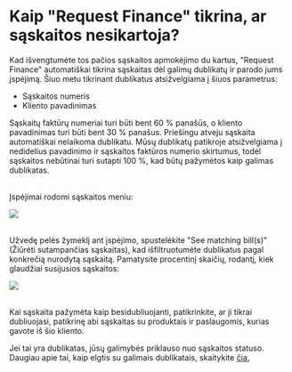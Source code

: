# Kaip "Request Finance" tikrina, ar sąskaitos nesikartoja?

Kad išvengtumėte tos pačios sąskaitos apmokėjimo du kartus, "Request Finance" automatiškai tikrina sąskaitas dėl galimų dublikatų ir parodo jums įspėjimą. Šiuo metu tikrinant dublikatus atsižvelgiama į šiuos parametrus:

* Sąskaitos numeris
* Kliento pavadinimas

Sąskaitų faktūrų numeriai turi būti bent 60 % panašūs, o kliento pavadinimas turi būti bent 30 % panašus. Priešingu atveju sąskaita automatiškai nelaikoma dublikatu. Mūsų dublikatų patikroje atsižvelgiama į nedidelius pavadinimo ir sąskaitos faktūros numerio skirtumus, todėl sąskaitos nebūtinai turi sutapti 100 %, kad būtų pažymėtos kaip galimas dublikatas.\
​

Įspėjimai rodomi sąskaitos meniu:

[![](https://downloads.intercomcdn.com/i/o/mmdbekc3/1379768725/e8306fddd99387053732c705bf70/image.png?expires=1751479200\&signature=27473cab68dfc9a9057e7aef6ff664988b7300b8bc73719a8a295ab581cf2b08\&req=dSMgH854lYZdXPMW3nq%2BgXyMLmk%2FwDpHnBHg1KuS5lPsydAtvK8UCmsMxYjh%0A5foCS7d%2FUf3uQLDIcS5d%2F2%2BXfPk%3D%0A)](https://downloads.intercomcdn.com/i/o/mmdbekc3/1379768725/e8306fddd99387053732c705bf70/image.png?expires=1751479200\&signature=27473cab68dfc9a9057e7aef6ff664988b7300b8bc73719a8a295ab581cf2b08\&req=dSMgH854lYZdXPMW3nq%2BgXyMLmk%2FwDpHnBHg1KuS5lPsydAtvK8UCmsMxYjh%0A5foCS7d%2FUf3uQLDIcS5d%2F2%2BXfPk%3D%0A)

\
Užvedę pelės žymeklį ant įspėjimo, spustelėkite "See matching bill(s)" (Žiūrėti sutampančias sąskaitas), kad išfiltruotumėte dublikatus pagal konkrečią nurodytą sąskaitą. Pamatysite procentinį skaičių, rodantį, kiek glaudžiai susijusios sąskaitos:

[![](https://downloads.intercomcdn.com/i/o/mmdbekc3/1379770583/f51b2c36b2d1d40bea931fe74636/image.png?expires=1751479200\&signature=a7f8bd70de56b3fccff330eb85739e9494bbf0dab800d8ac119941eadf717e8e\&req=dSMgH855nYRXWvMW3nq%2BgRaUIX6z1EgjgiBJipTuVcwvXkUZJclVysiD%2B43j%0AcbBn%2Bm7t%2FUzTXrxA9IVBd3rliwk%3D%0A)](https://downloads.intercomcdn.com/i/o/mmdbekc3/1379770583/f51b2c36b2d1d40bea931fe74636/image.png?expires=1751479200\&signature=a7f8bd70de56b3fccff330eb85739e9494bbf0dab800d8ac119941eadf717e8e\&req=dSMgH855nYRXWvMW3nq%2BgRaUIX6z1EgjgiBJipTuVcwvXkUZJclVysiD%2B43j%0AcbBn%2Bm7t%2FUzTXrxA9IVBd3rliwk%3D%0A)

\
Kai sąskaita pažymėta kaip besidubliuojanti, patikrinkite, ar ji tikrai dubliuojasi, patikrinę abi sąskaitas su produktais ir paslaugomis, kurias gavote iš šio kliento.

Jei tai yra dublikatas, jūsų galimybės priklauso nuo sąskaitos statuso. Daugiau apie tai, kaip elgtis su galimais dublikatais, skaitykite [čia.](https://help.request.finance/en/articles/10556895-what-should-i-do-if-i-receive-a-duplicate-bill)
